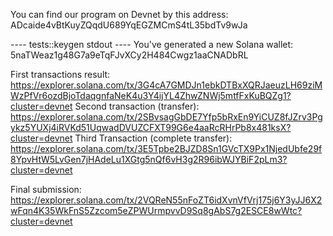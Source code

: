You can find our program on Devnet by this address: ADcaide4vBtKuyZQqdU689YqEGZMCmS4tL35bdTv9wJa

---- tests::keygen stdout ----
You've generated a new Solana wallet: 5naTWeaz1g48G7a9eTqFJvXCy2H484Cwgz1aaCNADbRL

First transactions result: https://explorer.solana.com/tx/3G4cA7GMDJn1ebkDTBxXQRJaeuzLH69ziMWzPfVr6ozdBjoTdaqgnfaNeK4u3Y4ijYL4ZhwZNWj5mtfFxKuBQZg1?cluster=devnet
Second transaction (transfer): https://explorer.solana.com/tx/2SBvsagGbDE7Yfp5bRxEn9YiCUZ8fJZrv3Pgykz5YUXj4iRVKd51UqwadDVUZCFXT99G6e4aaRcRHrPb8x481ksX?cluster=devnet
Third Transaction (complete transfer): https://explorer.solana.com/tx/3E5Tpbe2BJZD8Sn1GVcTX9Px1NjedUbfe29f8YpvHtW5LvGen7jHAdeLu1XGtg5nQf6vH3g2R96ibWJYBiF2pLm3?cluster=devnet

Final submission: https://explorer.solana.com/tx/2VQReN55nFoZT6idXvnVfVrj175j6Y3yJJ6X2wFqn4K35WkFnS5Zzcom5eZPWUrmpvvD9Sq8gAbS7g2ESCE8wWtc?cluster=devnet
